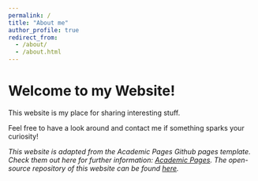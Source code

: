 ```yaml
---
permalink: /
title: "About me"
author_profile: true
redirect_from: 
  - /about/
  - /about.html
---
```


**Welcome to my Website!**
======
This website is my place for sharing interesting stuff.

Feel free to have a look around and contact me if something sparks your curiosity!

*This website is adapted from the Academic Pages Github pages template. Check them out here for further information: [Academic Pages](https://github.com/academicpages/academicpages.github.io). The open-source repository of this website can be found [here](https://github.com/marius-ne/marius-ne.github.io).*



<!--
For more info
------
More info about configuring Academic Pages can be found in [the guide](https://academicpages.github.io/markdown/), the [growing wiki](https://github.com/academicpages/academicpages.github.io/wiki), and you can always [ask a question on GitHub](https://github.com/academicpages/academicpages.github.io/discussions). The [guides for the Minimal Mistakes theme](https://mmistakes.github.io/minimal-mistakes/docs/configuration/) (which this theme was forked from) might also be helpful.
-->
